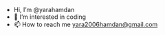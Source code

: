 -  Hi, I’m @yarahamdan
- 👀 I’m interested in coding
- 📫 How to reach me yara2006hamdan@gmail.com

<!---
velaris13/velaris13 is a ✨ special ✨ repository because its `README.md` (this file) appears on your GitHub profile.
You can click the Preview link to take a look at your changes.
--->
